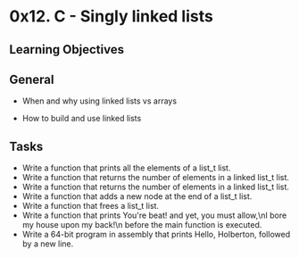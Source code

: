 # 0x12. C - Singly linked lists


## Learning Objectives

## General

- When and why using linked lists vs arrays

- How to build and use linked lists

## Tasks

- Write a function that prints all the elements of a list_t list.
- Write a function that returns the number of elements in a linked list_t list.
- Write a function that returns the number of elements in a linked list_t list.
- Write a function that adds a new node at the end of a list_t list.
- Write a function that frees a list_t list.
- Write a function that prints You're beat! and yet, you must allow,\nI bore my house upon my back!\n before the main function is executed.
- Write a 64-bit program in assembly that prints Hello, Holberton, followed by a new line.
